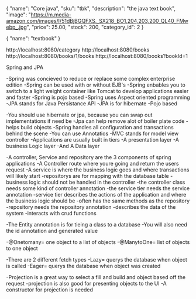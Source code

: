 
{ 
    "name": "Core java",
    "sku": "tbk",
    "description": "the java text book",
    "image": "https://m.media-amazon.com/images/I/51dBjBGQFXS._SX218_BO1,204,203,200_QL40_FMwebp_.jpg",
    "price": 25.00,
    "stock": 200,
    "category_id": 2
}


{
"name": "textbook"
}

http://localhost:8080/category
http://localhost:8080/books
http://localhost:8080/books/1/books
http://localhost:8080/books?bookId=1


Spring and JPA


-Spring was concieved to reduce or replace some complex enterprise edition
-Spring can be used with or without EJB's
-Spring enbables you to switch to a light weight container like Tomcat to develop applications easier and faster
-Spring is pojo based
-Spring uses Aspect oriented programming
-JPA stands for Java Persistance API
-JPA is for hibernate
-Pojo based

-You should use hibernate or jpa, because you can swap out implementations if need be
-Jpa can help remove alot of boiler plate code
-helps build objects
-Spring handles all configuration and transactions behind the scene 
-You can use Annotatios
-MVC stands for model view controller
-Applications are usually built in tiers
-A presentation layer
-A business Logic layer
-And A Data layer

-A controller, Service and repository are the 3 components of spring applications
-A Controller route where youre going and return the users request
-A service is where the business logic goes and where transactions will likely start
-repositorys are for mapping with the database table
-business logic should not be handled in the controller
-the controller class needs some kind of controller annotation
-the service tier needs the service annotation
-service tier describes the actions of the application and where the business logic should be
-often has the same methods as the repository
-repository needs the repository annotation
-describes the data of the system 
-interacts with crud functions

-The Entity annotation is for tieing a class to a database
-You will also need the id annotation and generated value

-@Onetomany=  one object to a list of objects
-@ManytoOne= list of objects to one object

-There are 2 different fetch types
-Lazy= querys the database when object is called
-Eager= querys the database when object was created 

-Projection is a great way to select a fill and build and object based off the request
-projection is also good for presenting objects to the UI
-A constructor for projection is needed



